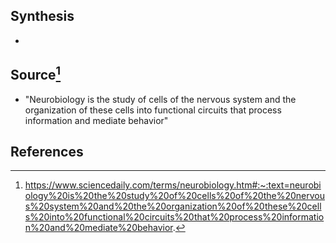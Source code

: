 ## Synthesis
- 
## Source[^1]
- "Neurobiology is the study of cells of the nervous system and the organization of these cells into functional circuits that process information and mediate behavior"

## References

[^1]: https://www.sciencedaily.com/terms/neurobiology.htm#:~:text=neurobiology%20is%20the%20study%20of%20cells%20of%20the%20nervous%20system%20and%20the%20organization%20of%20these%20cells%20into%20functional%20circuits%20that%20process%20information%20and%20mediate%20behavior.